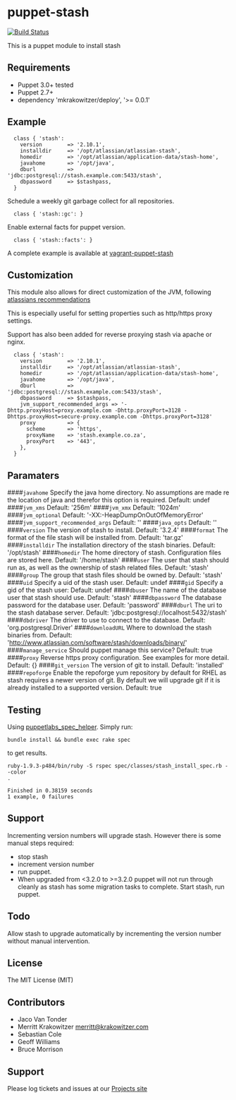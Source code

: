 puppet-stash
============
[![Build
Status](https://travis-ci.org/mkrakowitzer/puppet-stash.svg)](https://travis-ci.org/mkrakowitzer/puppet-stash)

This is a puppet module to install stash

Requirements
------------
* Puppet 3.0+ tested 
* Puppet 2.7+
* dependency 'mkrakowitzer/deploy', '>= 0.0.1'


Example
-------
```puppet
  class { 'stash':
    version        => '2.10.1',
    installdir     => '/opt/atlassian/atlassian-stash',
    homedir        => '/opt/atlassian/application-data/stash-home',
    javahome       => '/opt/java',
    dburl          => 'jdbc:postgresql://stash.example.com:5433/stash',
    dbpassword     => $stashpass,
  }
```

Schedule a weekly git garbage collect for all repositories. 
```puppet
  class { 'stash::gc': }
```

Enable external facts for puppet version.
```puppet
  class { 'stash::facts': }
```

A complete example is available at [vagrant-puppet-stash](http://github.com/mkrakowitzer/vagrant-puppet-stash)

Customization
-------------
This module also allows for direct customization of the JVM, following [atlassians recommendations](https://confluence.atlassian.com/display/JIRA/Setting+Properties+and+Options+on+Startup)

This is especially useful for setting properties such as http/https proxy settings.

Support has also been added for reverse proxying stash via apache or nginx.

```puppet
  class { 'stash':
    version        => '2.10.1',
    installdir     => '/opt/atlassian/atlassian-stash',
    homedir        => '/opt/atlassian/application-data/stash-home',
    javahome       => '/opt/java',
    dburl          => 'jdbc:postgresql://stash.example.com:5433/stash',
    dbpassword     => $stashpass,
    jvm_support_recommended_args => '-Dhttp.proxyHost=proxy.example.com -Dhttp.proxyPort=3128 -Dhttps.proxyHost=secure-proxy.example.com -Dhttps.proxyPort=3128'
    proxy          => {
      scheme       => 'https',
      proxyName    => 'stash.example.co.za',
      proxyPort    => '443',
    },
  }
```

Paramaters
----------
####`javahome`
Specify the java home directory. No assumptions are made re the location of java and therefor this option is required. Default: undef
####`jvm_xms`
Default: '256m'
####`jvm_xmx`
Default: '1024m'
####`jvm_optional`
Default: '-XX:-HeapDumpOnOutOfMemoryError'
####`jvm_support_recommended_args`
Default: ''
####`java_opts`
Default: ''
####`version`
The version of stash to install. Default: '3.2.4'
####`format`
The format of the file stash will be installed from. Default: 'tar.gz'
####`installdir`
The installation directory of the stash binaries. Default: '/opt/stash'
####`homedir`
The home directory of stash. Configuration files are stored here. Default: '/home/stash'
####`user`
The user that stash should run as, as well as the ownership of stash related files. Default: 'stash'
####`group`
The group that stash files should be owned by. Default: 'stash'
####`uid`
Specify a uid of the stash user. Default: undef
####`gid`
Specify a gid of the stash user: Default: undef
####`dbuser`
The name of the database user that stash should use. Default: 'stash'
####`dbpassword`
The database password for the database user. Default: 'password'
####`dburl`
The uri to the stash database server. Default: 'jdbc:postgresql://localhost:5432/stash'
####`dbdriver`
The driver to use to connect to the database. Default: 'org.postgresql.Driver'
####`downloadURL`
Where to download the stash binaries from. Default: 'http://www.atlassian.com/software/stash/downloads/binary/'
####`manage_service`
Should puppet manage this service? Default: true
####`proxy`
Reverse https proxy configuration. See examples for more detail. Default: {}
####`git_version`
The version of git to install. Default: 'installed'
####`repoforge`
Enable the repoforge yum repository by default for RHEL as stash requires a newer version of git.
By default we will upgrade git if it is already installed to a supported version. Default: true

Testing
-------
Using [puppetlabs_spec_helper](https://github.com/puppetlabs/puppetlabs_spec_helper). Simply run:

```
bundle install && bundle exec rake spec
```

to get results.

```
ruby-1.9.3-p484/bin/ruby -S rspec spec/classes/stash_install_spec.rb --color
.

Finished in 0.38159 seconds
1 example, 0 failures
```
Support
-------
Incrementing version numbers will upgrade stash. However there is some manual steps required:
* stop stash
* increment version number
* run puppet. 
* When upgraded from <3.2.0 to >=3.2.0 puppet will not run through cleanly as stash has some migration tasks to complete. Start stash, run puppet.

Todo
----
Allow stash to upgrade automatically by incrementing the version number without manual intervention.

License
-------
The MIT License (MIT)

Contributors
------------
* Jaco Van Tonder
* Merritt Krakowitzer merritt@krakowitzer.com
* Sebastian Cole
* Geoff Williams
* Bruce Morrison


Support
-------

Please log tickets and issues at our [Projects site](http://github.com/mkrakowitzer/puppet-stash)
